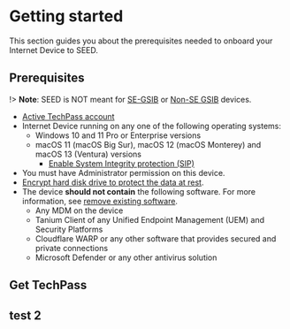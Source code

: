 # Getting started

This section guides you about the prerequisites needed to onboard your Internet Device to SEED.

## Prerequisites

!> **Note**: SEED is NOT meant for [SE-GSIB][id1] or [Non-SE GSIB][id2] devices.

- [Active TechPass account](https://docs.developer.tech.gov.sg/docs/techpass-user-guide/)
- Internet Device running on any one of the following operating systems:
    - Windows 10 and 11 Pro or Enterprise versions
    - macOS 11 (macOS Big Sur), macOS 12 (macOS Monterey) and macOS 13 (Ventura) versions
        - [Enable System Integrity protection (SIP)](https://docs.developer.tech.gov.sg/docs/security-suite-for-engineering-endpoint-devices/prerequisites-for-onboarding?id=verify-if-system-integrity-protection-is-enabled)
- You must have Administrator permission on this device.
- [Encrypt hard disk drive to protect the data at rest](https://docs.developer.tech.gov.sg/docs/security-suite-for-engineering-endpoint-devices/prerequisites-for-onboarding?id=encrypt-your-hard-disk-drive-to-protect-your-data-at-rest).        
- The device **should not contain** the following software. For more information, see [remove existing software](https://docs.developer.tech.gov.sg/docs/security-suite-for-engineering-endpoint-devices/prerequisites-for-onboarding?id=remove-existing-softwares-on-your-device).
    - Any MDM on the device
    - Tanium Client of any Unified Endpoint Management (UEM) and Security Platforms
    - Cloudflare WARP or any other software that provides secured and private connections
    - Microsoft Defender or any other antivirus solution
  






## Get TechPass

## test 2





[id1]: ## "Secured Email Device on Government Standard Image Build"
[id2]: ## "Non-Secured Email Device on Government Standard Image Build"